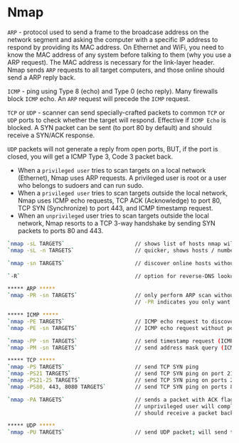 # Nmap

`ARP` - protocol used to send a frame to the broadcase address on the network segment and asking the computer with a specific IP address to respond by providing its MAC address. On Ethernet and WiFi, you need to know the MAC address of any system before talking to them (why you use a ARP request). The MAC address is necessary for the link-layer header. Nmap sends `ARP` requests to all target computers, and those online should send a ARP reply back.

`ICMP` - ping using Type 8 (echo) and Type 0 (echo reply). Many firewalls block `ICMP` echo. An `ARP` request will precede the `ICMP` request.

`TCP` or `UDP` - scanner can send specially-crafted packets to common `TCP` or `UDP` ports to check whether the target will respond. Effective if `ICMP Echo` is blocked. A SYN packet can be sent (to port 80 by default) and should receive a SYN/ACK response.

`UDP` packets will not generate a reply from open ports, BUT, if the port is closed, you will get a ICMP Type 3, Code 3 packet back.

- When a `privileged user` tries to scan targets on a local network (Ethernet), Nmap uses ARP requests. A privileged user is root or a user who belongs to sudoers and can run sudo.
- When a `privileged user` tries to scan targets outside the local network, Nmap uses ICMP echo requests, TCP ACK (Acknowledge) to port 80, TCP SYN (Synchronize) to port 443, and ICMP timestamp request.
- When an `unprivileged` user tries to scan targets outside the local network, Nmap resorts to a TCP 3-way handshake by sending SYN packets to ports 80 and 443.

```bash
`nmap -sL TARGETS`                      // shows list of hosts nmap will scan (without scanning them)
`nmap -sL -n TARGETS`                   // quicker, shows hosts / number of hosts

`nmap -sn TARGETS`                      // discover online hosts without port-scanning the live systems

`-R`                                    // option for reverse-DNS lookup for all hosts

***** ARP *****
`nmap -PR -sn TARGETS`                  // only perform ARP scan without port-scanning
                                        // -PR indicates you only want a ARP scan

***** ICMP *****
`nmap -PE TARGETS`                      // ICMP echo request to discover live hosts
`nmap -PE -sn TARGETS`                  // ICMP echo request without port scan

`nmap -PP -sn TARGETS`                  // send timestamp request (ICMP Type 13)
`nmap -PM -sn TARGETS`                  // send address mask query (ICMP Type 17)

***** TCP *****
`nmap -PS TARGETS`                      // send TCP SYN ping
`nmap -PS21 TARGETS`                    // send TCP SYN ping on port 21
`nmap -PS21-25 TARGETS`                 // send TCP SYN ping on ports 21 - 25
`nmap -PS80, 443, 8080 TARGETS`         // send TCP SYN ping on ports 80, 443, 8080

`nmap -PA TARGETS`                      // sends a packet with ACK flag set; must be privileged user
                                        // unprivileged user will complete three-way handshake
                                        // should receive a packet back with RST flag set

***** UDP *****
`nmap -PU TARGETS`                      // send UDP packet; will send to a uncommon UDP port for response
```

